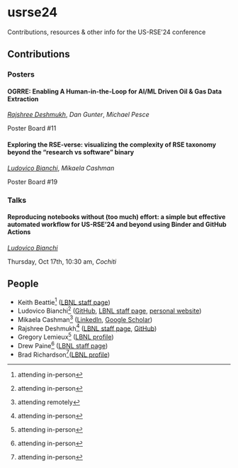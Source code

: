 # usrse24
Contributions, resources &amp; other info for the US-RSE'24 conference

## Contributions

### Posters

#### OGRRE: Enabling A Human-in-the-Loop for AI/ML Driven Oil & Gas Data Extraction
_<ins>Rajshree Deshmukh</ins>_, _Dan Gunter_, _Michael Pesce_

Poster Board #11

#### Exploring the RSE-verse: visualizing the complexity of RSE taxonomy beyond the “research vs software” binary

_<ins>Ludovico Bianchi</ins>_, _Mikaela Cashman_

Poster Board #19

### Talks

#### Reproducing notebooks without (too much) effort: a simple but effective automated workflow for US-RSE’24 and beyond using Binder and GitHub Actions

_<ins>Ludovico Bianchi</ins>_

Thursday, Oct 17th, 10:30 am, _Cochiti_

## People

- Keith Beattie[^1] ([LBNL staff page](https://crd.lbl.gov/divisions/scidata/sustainable-software-engineering/staff/keith-beattie/))
- Ludovico Bianchi[^1] ([GitHub](https://github.com/lbianchi-lbl), [LBNL staff page](https://go.lbl.gov/lbianchi), [personal website](https://ludob.com/contact))
- Mikaela Cashman[^2] ([LinkedIn](https://www.linkedin.com/in/mikaela-cashman-29192588/), [Google Scholar](https://scholar.google.com/citations?hl=en&user=RmtLy-QAAAAJ))
- Rajshree Deshmukh[^1] ([LBNL staff page](https://crd.lbl.gov/divisions/scidata/uds/staff/rajshree-deshmukh/), [GitHub](https://github.com/Rjdesh))
- Gregory Lemieux[^1] ([LBNL profile](https://profiles.lbl.gov/40594-gregory-lemieux))
- Drew Paine[^1] ([LBNL staff page](https://crd.lbl.gov/divisions/scidata/uds/staff/pained/))
- Brad Richardson[^1]([LBNL profile](https://profiles.lbl.gov/372936-bradley-richardson))

[^1]: attending in-person
[^2]: attending remotely
